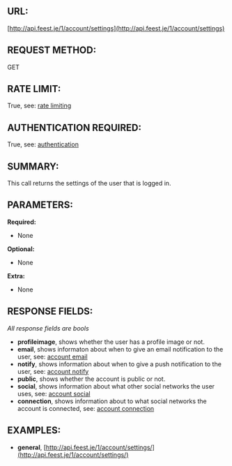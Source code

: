 URL:
----
[http://api.feest.je/1/account/settings](http://api.feest.je/1/account/settings)

REQUEST METHOD:
---------------
GET

RATE LIMIT:
-----------
True, see: [rate limiting](<link naar ratelimitpagina>)

AUTHENTICATION REQUIRED:
------------------------
True, see: [authentication](<link naar authenticationpagina>)

SUMMARY:
--------
This call returns the settings of the user that is logged in.

PARAMETERS:
-----------

**Required:**

 - None

**Optional:**

 - None

**Extra:**

 - None

RESPONSE FIELDS:
----------------

*All response fields are bools*

 - **profileimage**, shows whether the user has a profile image or not.
 - **email**, shows informaton about when to give an email notification to the user, see: [account email](<link naar email pagina>)
 - **notify**, shows information about when to give a push notification to the user, see: [account notify](<link naar notify pagina>)
 - **public**, shows whether the account is public or not.
 - **social**, shows information about what other social networks the user uses, see: [account social](<link naar account social pagina>)
 - **connection**, shows information about to what social networks the account is connected, see: [account connection](parts/account-connection.md)


EXAMPLES:
---------
 - **general**, [http://api.feest.je/1/account/settings/](http://api.feest.je/1/account/settings/)
